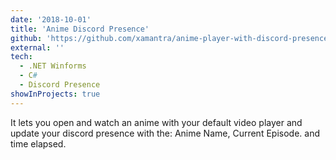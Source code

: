 ```yaml
---
date: '2018-10-01'
title: 'Anime Discord Presence'
github: 'https://github.com/xamantra/anime-player-with-discord-presence'
external: ''
tech:
  - .NET Winforms
  - C#
  - Discord Presence
showInProjects: true
---
```


It lets you open and watch an anime with your default video player and update your discord presence with the: Anime Name, Current Episode. and time elapsed.
